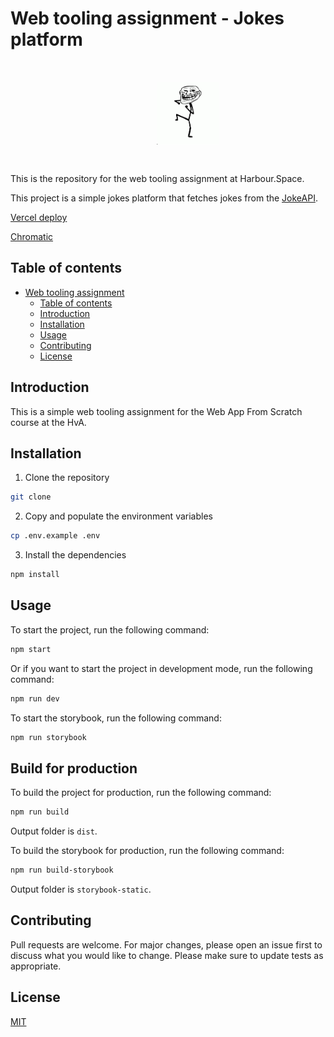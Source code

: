 # Web tooling assignment - Jokes platform

<div style="display: flex; justify-content: center; padding: 32px; width: 100%;" align="center">
    <img
        src="./media/troll-face.png"
        alt="Troll face"
        width="100"
        height="100"
    />
</div>

This is the repository for the web tooling assignment at Harbour.Space.

This project is a simple jokes platform that fetches jokes from the [JokeAPI](https://sv443.net/jokeapi/v2/#filtering).

[Vercel deploy](https://web-tooling-homeworks.vercel.app/)

[Chromatic](https://main--65cb2fb2416e0358fb454ba1.chromatic.com/)

## Table of contents

-   [Web tooling assignment](#web-tooling-assignment)
    -   [Table of contents](#table-of-contents)
    -   [Introduction](#introduction)
    -   [Installation](#installation)
    -   [Usage](#usage)
    -   [Contributing](#contributing)
    -   [License](#license)

## Introduction

This is a simple web tooling assignment for the Web App From Scratch course at the HvA.

## Installation

1. Clone the repository

```bash
git clone
```

2. Copy and populate the environment variables

```bash
cp .env.example .env
```

3. Install the dependencies

```bash
npm install
```

## Usage

To start the project, run the following command:

```bash
npm start
```

Or if you want to start the project in development mode, run the following command:

```bash
npm run dev
```

To start the storybook, run the following command:

```bash
npm run storybook
```

## Build for production

To build the project for production, run the following command:

```bash
npm run build
```

Output folder is `dist`.

To build the storybook for production, run the following command:

```bash
npm run build-storybook
```

Output folder is `storybook-static`.

## Contributing

Pull requests are welcome. For major changes, please open an issue first to discuss what you would like to change.
Please make sure to update tests as appropriate.

## License

[MIT](https://choosealicense.com/licenses/mit/)
